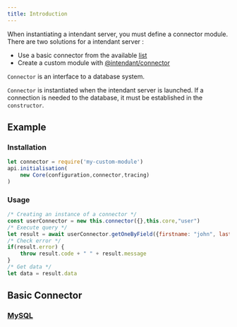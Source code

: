 ```yaml
---
title: Introduction
---
```


When instantiating a intendant server, you must define a connector module.  
There are two solutions for a intendant server :
- Use a basic connector from the available [list](/docs/guides/connector/introduction#basic-connector)
- Create a custom module with [@intendant/connector](https://www.npmjs.com/package/@intendant/connector)

`Connector` is an interface to a database system.  

`Connector` is instantiated when the intendant server is launched. If a connection is needed to the database, it must be established in the `constructor`.


## Example

### Installation

```js 
let connector = require('my-custom-module')
api.initialisation(
    new Core(configuration,connector,tracing)
)
```


### Usage
```js 
/* Creating an instance of a connector */
const userConnector = new this.connector({},this.core,"user")
/* Execute query */
let result = await userConnector.getOneByField({firstname: "john", lastname: "doe"})
/* Check error */
if(result.error) {
    throw result.code + " " + result.message
}
/* Get data */
let data = result.data
```


## Basic Connector

### [MySQL](/docs/guides/connector/mysql)


